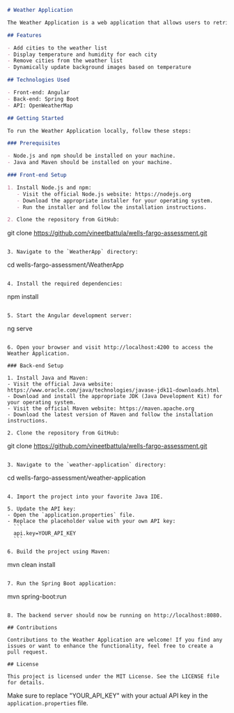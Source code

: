 ```markdown
# Weather Application

The Weather Application is a web application that allows users to retrieve weather information for cities in the USA.

## Features

- Add cities to the weather list
- Display temperature and humidity for each city
- Remove cities from the weather list
- Dynamically update background images based on temperature

## Technologies Used

- Front-end: Angular
- Back-end: Spring Boot
- API: OpenWeatherMap

## Getting Started

To run the Weather Application locally, follow these steps:

### Prerequisites

- Node.js and npm should be installed on your machine.
- Java and Maven should be installed on your machine.

### Front-end Setup

1. Install Node.js and npm:
   - Visit the official Node.js website: https://nodejs.org
   - Download the appropriate installer for your operating system.
   - Run the installer and follow the installation instructions.

2. Clone the repository from GitHub:
   ```
   git clone https://github.com/vineetbattula/wells-fargo-assessment.git
   ```

3. Navigate to the `WeatherApp` directory:
   ```
   cd wells-fargo-assessment/WeatherApp
   ```

4. Install the required dependencies:
   ```
   npm install
   ```

5. Start the Angular development server:
   ```
   ng serve
   ```

6. Open your browser and visit http://localhost:4200 to access the Weather Application.

### Back-end Setup

1. Install Java and Maven:
   - Visit the official Java website: https://www.oracle.com/java/technologies/javase-jdk11-downloads.html
   - Download and install the appropriate JDK (Java Development Kit) for your operating system.
   - Visit the official Maven website: https://maven.apache.org
   - Download the latest version of Maven and follow the installation instructions.

2. Clone the repository from GitHub:
   ```
   git clone https://github.com/vineetbattula/wells-fargo-assessment.git
   ```

3. Navigate to the `weather-application` directory:
   ```
   cd wells-fargo-assessment/weather-application
   ```

4. Import the project into your favorite Java IDE.

5. Update the API key:
   - Open the `application.properties` file.
   - Replace the placeholder value with your own API key:
     ```
     api.key=YOUR_API_KEY
     ```

6. Build the project using Maven:
   ```
   mvn clean install
   ```

7. Run the Spring Boot application:
   ```
   mvn spring-boot:run
   ```

8. The backend server should now be running on http://localhost:8080.

## Contributions

Contributions to the Weather Application are welcome! If you find any issues or want to enhance the functionality, feel free to create a pull request.

## License

This project is licensed under the MIT License. See the LICENSE file for details.
```

Make sure to replace "YOUR_API_KEY" with your actual API key in the `application.properties` file.
